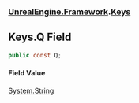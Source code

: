 ### [UnrealEngine.Framework](./UnrealEngine-Framework.md 'UnrealEngine.Framework').[Keys](./Keys.md 'UnrealEngine.Framework.Keys')
## Keys.Q Field
  
```csharp
public const Q;
```
#### Field Value
[System.String](https://docs.microsoft.com/en-us/dotnet/api/System.String 'System.String')  
